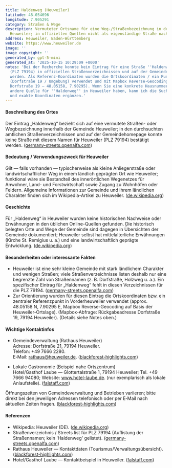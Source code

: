 ```yaml
---
title: Haldenweg (Heuweiler)
latitude: 48.054696
longitude: 7.905291
category: Straßen & Wege
description: Vermuteter Ortsname für eine Weg-/Straßenbezeichnung in der Gemeinde
  Heuweiler; in offiziellen Quellen nicht als eigenständige Straße nachweisbar.
address: Heuweiler, Baden-Württemberg
website: https://www.heuweiler.de
image: ''
image_copyright: ''
generated_by: gpt-5-mini
generated_at: '2025-10-15 10:29:09 +0000'
notes: 'Bei der Recherche konnte kein Eintrag für eine Straße ''Haldenweg'' in Heuweiler
  (PLZ 79194) in offiziellen Straßenverzeichnissen und auf der Gemeindeseite gefunden
  werden. Als Referenz-Koordinaten wurden die Ortskoordinaten / ein Punkt in Vorderheuweiler
  (Dorfstraße 19 / Umgebung) verwendet und mit Mapbox Reverse-Geocoding geprüft (Ergebnis:
  Dorfstraße 19 — 48.05158, 7.90295). Wenn Sie eine konkrete Hausnummer oder eine
  andere Quelle für ''Haldenweg'' in Heuweiler haben, kann ich die Suche verfeinern
  und exakte Koordinaten ergänzen.'
---
```

#### Beschreibung des Ortes
Der Eintrag „Haldenweg“ bezieht sich auf eine vermutete Straßen- oder Wegbezeichnung innerhalb der Gemeinde Heuweiler; in den durchsuchten amtlichen Straßenverzeichnissen und auf der Gemeindehomepage konnte keine Straße mit diesem Namen für Heuweiler (PLZ 79194) bestätigt werden. ([germany-streets.openalfa.com](https://germany-streets.openalfa.com/postcodes/plz-79194-gundelfingen-heuweiler?utm_source=openai))

#### Bedeutung / Verwendungszweck für Heuweiler
Gilt — falls vorhanden — typischerweise als kleine Anliegerstraße oder landwirtschaftlicher Weg in einem ländlich geprägten Ort wie Heuweiler; funktional wäre sie Bestandteil des innerörtlichen Wegenetzes für Anwohner, Land- und Forstwirtschaft sowie Zugang zu Wohnhöfen oder Feldern. Allgemeine Informationen zur Gemeinde und ihrem ländlichen Charakter finden sich im Wikipedia-Artikel zu Heuweiler. ([de.wikipedia.org](https://de.wikipedia.org/wiki/Heuweiler?utm_source=openai))

#### Geschichte
Für „Haldenweg“ in Heuweiler wurden keine historischen Nachweise oder Erwähnungen in den üblichen Online-Quellen gefunden. Die historisch belegten Orte und Wege der Gemeinde sind dagegen in Übersichten der Gemeinde dokumentiert; Heuweiler selbst hat mittelalterliche Erwähnungen (Kirche St. Remigius u. a.) und eine landwirtschaftlich geprägte Entwicklung. ([de.wikipedia.org](https://de.wikipedia.org/wiki/Heuweiler?utm_source=openai))

#### Besonderheiten oder interessante Fakten
- Heuweiler ist eine sehr kleine Gemeinde mit stark ländlichem Charakter und wenigen Straßen; viele Straßenverzeichnisse listen deshalb nur eine begrenzte Zahl von Straßennamen (z. B. Dorfstraße, Holzweg u. a.). Ein spezifischer Eintrag für „Haldenweg“ fehlt in diesen Verzeichnissen für die PLZ 79194. ([germany-streets.openalfa.com](https://germany-streets.openalfa.com/postcodes/plz-79194-gundelfingen-heuweiler?utm_source=openai))  
- Zur Orientierung wurden für diesen Eintrag die Ortskoordinaten bzw. ein zentraler Referenzpunkt in Vorderheuweiler verwendet (approx. 48.05158 N, 7.90295 E, Mapbox Reverse-Geocoding auf Basis der Heuweiler-Ortslage). (Mapbox-Abfrage: Rückgabeadresse Dorfstraße 19, 79194 Heuweiler). (Details siehe Notes oben.)

#### Wichtige Kontaktinfos
- Gemeindeverwaltung (Rathaus Heuweiler)  
  Adresse: Dorfstraße 21, 79194 Heuweiler.  
  Telefon: +49 7666 2280.  
  E‑Mail: rathaus@heuweiler.de. ([blackforest-highlights.com](https://www.blackforest-highlights.com/poi/detail/rathaus-heuweiler-d76d7fc194?utm_source=openai))

- Lokale Gastronomie (Beispiel nahe Ortszentrum)  
  Hotel/Gasthof Laube — Glottertalstraße 1, 79194 Heuweiler; Tel. +49 7666 94080; Website: www.hotel-laube.de. (nur exemplarisch als lokale Anlaufstelle). ([falstaff.com](https://www.falstaff.com/en/restaurants/laube-heuweiler?utm_source=openai))

Öffnungszeiten von Gemeindeverwaltung und Betrieben variieren; bitte direkt bei den jeweiligen Adressen telefonisch oder per E‑Mail nach aktuellen Zeiten fragen. ([blackforest-highlights.com](https://www.blackforest-highlights.com/poi/detail/rathaus-heuweiler-d76d7fc194?utm_source=openai))

#### Referenzen
- Wikipedia: Heuweiler (DE). ([de.wikipedia.org](https://de.wikipedia.org/wiki/Heuweiler?utm_source=openai))  
- Straßenverzeichnis / Streets list für PLZ 79194 (Auflistung der Straßennamen; kein 'Haldenweg' gelistet). ([germany-streets.openalfa.com](https://germany-streets.openalfa.com/postcodes/plz-79194-gundelfingen-heuweiler?utm_source=openai))  
- Rathaus Heuweiler — Kontaktdaten (Tourismus/Verwaltungsübersicht). ([blackforest-highlights.com](https://www.blackforest-highlights.com/poi/detail/rathaus-heuweiler-d76d7fc194?utm_source=openai))  
- Hotel/Gasthof Laube — Kontaktbeispiel in Heuweiler. ([falstaff.com](https://www.falstaff.com/en/restaurants/laube-heuweiler?utm_source=openai))